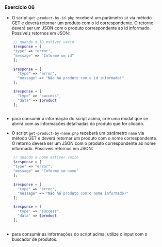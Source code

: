 ### Exercício 06

- O script `get-product-by-id.php` receberá um parâmetro `id` via método GET e deverá retornar um produto com o id correspondente. O retorno deverá ser um JSON com o produto correspondente ao id informado. Possiveis retornos em JSON:

```PHP
    // quando o ID estiver vazio
    $response = [
    "type" => "error",
    "message" => "Informe um id"
    ];
    
    $response = [
      "type" => "error",
      "message" => "Não há produto com o id informado!"
    ]; 

    $response = [
      "type" => "success",
      "data" => $product
    ]; 
    
```
- para consumir a informação do script acima, crie uma modal que se abrirá com as informações detalhadas do produto que for clicado.

- O script `get-product-by-name.php` receberá um parâmetro `name` via método GET e deverá retornar um produto com o nome correspondente. O retorno deverá ser um JSON com o produto correspondente ao nome informado. Possiveis retornos em JSON:

```PHP
    // quando o nome estiver vazio
    $response = [
    "type" => "error",
    "message" => "Informe um nome"
    ];
    
    $response = [
      "type" => "error",
      "message" => "Não há produto com o nome informado!"
    ]; 

    $response = [
      "type" => "success",
      "data" => $product
    ]; 
    
```

- para consumir as informações do script acima, utilize o input com o buscador de produtos.

